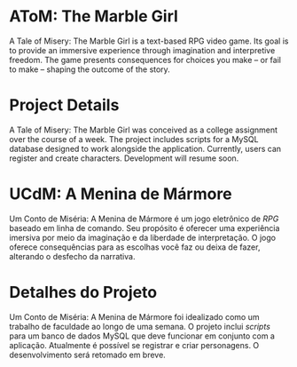 # AToM: The Marble Girl
A Tale of Misery: The Marble Girl is a text-based RPG video game. Its goal is to provide an immersive experience through imagination and interpretive freedom. The game presents consequences for choices you make – or fail to make – shaping the outcome of the story.
# Project Details
A Tale of Misery: The Marble Girl was conceived as a college assignment over the course of a week. The project includes scripts for a MySQL database designed to work alongside the application. Currently, users can register and create characters. Development will resume soon.
# UCdM: A Menina de Mármore
Um Conto de Miséria: A Menina de Mármore é um jogo eletrônico de *RPG* baseado em linha de comando. Seu propósito é oferecer uma experiência imersiva por meio da imaginação e da liberdade de interpretação. O jogo oferece consequências para as escolhas você faz ou deixa de fazer, alterando o desfecho da narrativa.
# Detalhes do Projeto
Um Conto de Miséria: A Menina de Mármore foi idealizado como um trabalho de faculdade ao longo de uma semana. O projeto inclui *scripts* para um banco de dados MySQL que deve funcionar em conjunto com a aplicação. Atualmente é possível se registrar e criar personagens. O desenvolvimento será retomado em breve.
